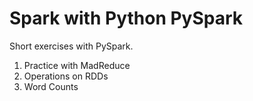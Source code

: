 # Spark with Python PySpark

Short exercises with PySpark.

1. Practice with MadReduce
2. Operations on RDDs
3. Word Counts
